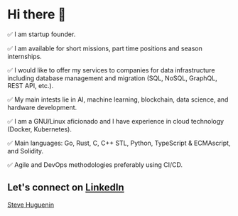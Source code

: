 # Hi there 👋

✅ I am startup founder.

✅ I am available for short missions, part time positions and season internships.

✅ I would like to offer my services to companies for data infrastructure including database management and migration (SQL, NoSQL, GraphQL, REST API, etc.).

✅ My main intests lie in AI, machine learning, blockchain, data science, and hardware development.

✅ I am a GNU/Linux aficionado and I have experience in cloud technology (Docker, Kubernetes).

✅ Main languages: Go, Rust, C, C++ STL, Python, TypeScript & ECMAscript, and Solidity.

✅ Agile and DevOps methodologies preferably using CI/CD.

## Let's connect on [LinkedIn](https://www.linkedin.com/in/steve-huguenin/)

<div class="badge-base LI-profile-badge" data-locale="en_US" data-size="large" data-theme="light" data-type="HORIZONTAL" data-vanity="steve-huguenin" data-version="v1"><a class="badge-base__link LI-simple-link" href="https://ch.linkedin.com/in/steve-huguenin?trk=profile-badge">Steve Huguenin</a></div>
